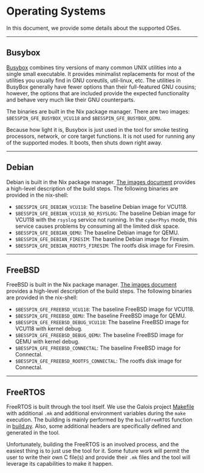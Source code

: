 # Operating Systems #

In this document, we provide some details about the supported OSes.

---

## Busybox ##

[Busybox](https://busybox.net/downloads/BusyBox.html) combines tiny versions of many common UNIX utilities into a single small executable. It provides minimalist replacements for most of the utilities you usually find in GNU coreutils, util-linux, etc. The utilities in BusyBox generally have fewer options than their full-featured GNU cousins; however, the options that are included provide the expected functionality and behave very much like their GNU counterparts. 

The binaries are built in the Nix package manager. There are two images: `$BESSPIN_GFE_BUSYBOX_VCU118` and `$BESSPIN_GFE_BUSYBOX_QEMU`. 

Because how light it is, Busybox is just used in the tool for smoke testing processors, network, or core target functions. It is not used for running any of the supported modes. It boots, then shuts down right away. 

---

## Debian ##

Debian is built in the Nix package manager. [The images document](../../BESSPIN-Environment/IMAGES.md) provides a high-level description of the build steps. The following binaries are provided in the nix-shell:
- `$BESSPIN_GFE_DEBIAN_VCU118`: The baseline Debian image for VCU118.
- `$BESSPIN_GFE_DEBIAN_VCU118_NO_RSYSLOG`: The baseline Debian image for VCU118 with the `rsyslog` service not running. In the `cyberPhys` mode, this service causes problems by consuming all the limited disk space. 
- `$BESSPIN_GFE_DEBIAN_QEMU`: The baseline Debian image for QEMU.
- `$BESSPIN_GFE_DEBIAN_FIRESIM`: The baseline Debian image for Firesim.
- `$BESSPIN_GFE_DEBIAN_ROOTFS_FIRESIM`: The rootfs disk image for Firesim.

---

## FreeBSD ##

FreeBSD is built in the Nix package manager. [The images document](../../BESSPIN-Environment/IMAGES.md) provides a high-level description of the build steps. The following binaries are provided in the nix-shell:
- `$BESSPIN_GFE_FREEBSD_VCU118`: The baseline FreeBSD image for VCU118.
- `$BESSPIN_GFE_FREEBSD_QEMU`: The baseline FreeBSD image for QEMU.
- `$BESSPIN_GFE_FREEBSD_DEBUG_VCU118`: The baseline FreeBSD image for VCU118 with kernel debug.
- `$BESSPIN_GFE_FREEBSD_DEBUG_QEMU`: The baseline FreeBSD image for QEMU with kernel debug.
- `$BESSPIN_GFE_FREEBSD_CONNECTAL`: The baseline FreeBSD image for Connectal.
- `$BESSPIN_GFE_FREEBSD_ROOTFS_CONNECTAL`: The rootfs disk image for Connectal.

---

## FreeRTOS ##

FreeRTOS is built through the tool itself. We use the Galois project [Makefile](../../FreeRTOS/FreeRTOS/Demo/RISC-V_Galois_P1/Makefile) with additional `.mk` and additional environment variables during the `make` execution. The building is mainly performed by the `buildFreeRTOS` function in [build.py](../../besspin/target/build.py). Also, some additional headers are specifically defined and generated in the tool. 

Unfortunately, building the FreeRTOS is an involved process, and the easiest thing is to just use the tool for it. Some future work will permit the user to write their own C file(s) and provide their `.mk` files and the tool will leverage its capabilities to make it happen. 
